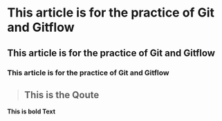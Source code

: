 # This article is for the practice of Git and Gitflow
## This article is for the practice of Git and Gitflow
### This article is for the practice of Git and Gitflow


>## This is the Qoute

**This is bold Text**

